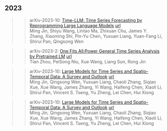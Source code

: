 
## 2023  

>> arXiv-2023-10: [Time-LLM: Time Series Forecasting by Reprogramming Large Language Models](./paper/2310.01728.pdf) [url](https://arxiv.org/abs/2310.01728)  
>> Ming Jin, Shiyu Wang, Lintao Ma, Zhixuan Chu, James Y. Zhang, Xiaoming Shi, Pin-Yu Chen, Yuxuan Liang, Yuan-Fang Li, Shirui Pan, Qingsong Wen  
>> 


>> arXiv-2023-2: [One Fits All:Power General Time Series Analysis by Pretrained LM](./paper/2302.11939.pdf) [url](https://arxiv.org/abs/2302.11939)  
>> Tian Zhou, PeiSong Niu, Xue Wang, Liang Sun, Rong Jin  
>> 


>> arXiv-2023-10: [Large Models for Time Series and Spatio-Temporal Data: A Survey and Outlook](./paper/2310.10196.pdf) [url](https://arxiv.org/abs/2310.10196)  
>> Ming Jin, Qingsong Wen, Yuxuan Liang, Chaoli Zhang, Siqiao Xue, Xue Wang, James Zhang, Yi Wang, Haifeng Chen, Xiaoli Li, Shirui Pan, Vincent S. Tseng, Yu Zheng, Lei Chen, Hui Xiong  
>> 


>> arXiv-2023-10: [Large Models for Time Series and Spatio-Temporal Data: A Survey and Outlook](./paper/2310.10196.pdf) [url](https://arxiv.org/abs/2310.10196)  
>> Ming Jin, Qingsong Wen, Yuxuan Liang, Chaoli Zhang, Siqiao Xue, Xue Wang, James Zhang, Yi Wang, Haifeng Chen, Xiaoli Li, Shirui Pan, Vincent S. Tseng, Yu Zheng, Lei Chen, Hui Xiong  
>> 


